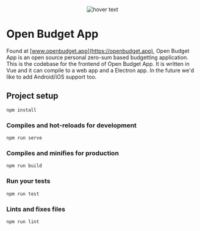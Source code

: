 <p align="center">
  <img src="https://openbudget.app/openbudgetapp-logo.png" title="hover text">
</p>

# Open Budget App

Found at [www.openbudget.app](https://openbudget.app), Open Budget App is an open source personal zero-sum based budgetting application. This is the codebase for the frontend of Open Budget App. It is written in Vue and it can compile to a web app and a Electron app. In the future we'd like to add Android/iOS support too.


## Project setup
```
npm install
```

### Compiles and hot-reloads for development
```
npm run serve
```

### Compiles and minifies for production
```
npm run build
```

### Run your tests
```
npm run test
```

### Lints and fixes files
```
npm run lint
```
